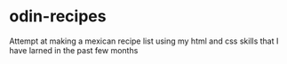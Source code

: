 # odin-recipes

Attempt at making a mexican recipe list using my html and css skills that I have larned in the past few months
